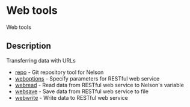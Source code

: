 # Web tools

Web tools

## Description

Transferring data with URLs

- [repo](repo.md) - Git repository tool for Nelson
- [weboptions](weboptions.md) - Specify parameters for RESTful web service
- [webread](webread.md) - Read data from RESTful web service to Nelson's variable
- [websave](websave.md) - Save data from RESTful web service to file
- [webwrite](webwrite.md) - Write data to RESTful web service
